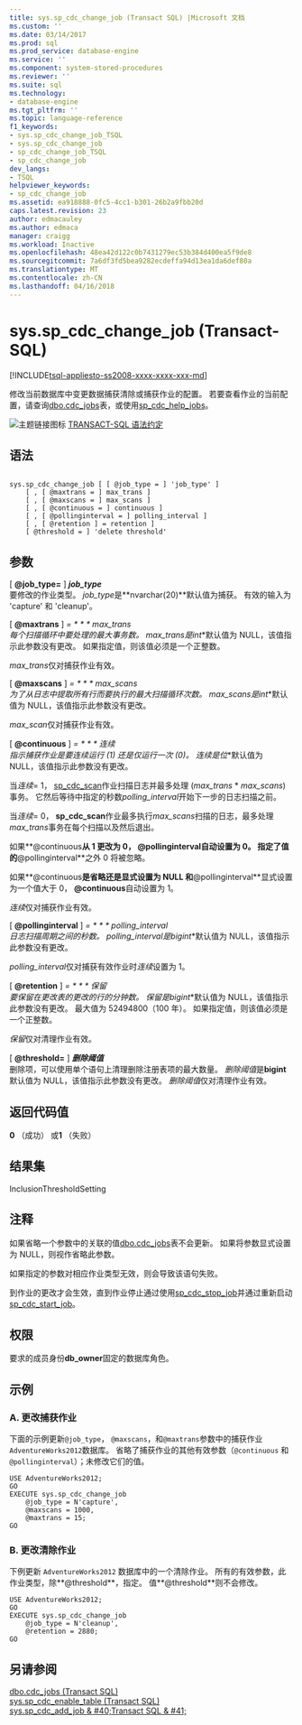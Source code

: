 ```yaml
---
title: sys.sp_cdc_change_job (Transact SQL) |Microsoft 文档
ms.custom: ''
ms.date: 03/14/2017
ms.prod: sql
ms.prod_service: database-engine
ms.service: ''
ms.component: system-stored-procedures
ms.reviewer: ''
ms.suite: sql
ms.technology:
- database-engine
ms.tgt_pltfrm: ''
ms.topic: language-reference
f1_keywords:
- sys.sp_cdc_change_job_TSQL
- sys.sp_cdc_change_job
- sp_cdc_change_job_TSQL
- sp_cdc_change_job
dev_langs:
- TSQL
helpviewer_keywords:
- sp_cdc_change_job
ms.assetid: ea918888-0fc5-4cc1-b301-26b2a9fbb20d
caps.latest.revision: 23
author: edmacauley
ms.author: edmaca
manager: craigg
ms.workload: Inactive
ms.openlocfilehash: 48ea42d122c0b7431279ec53b384d400ea5f9de8
ms.sourcegitcommit: 7a6df3fd5bea9282ecdeffa94d13ea1da6def80a
ms.translationtype: MT
ms.contentlocale: zh-CN
ms.lasthandoff: 04/16/2018
---
```

# <a name="sysspcdcchangejob-transact-sql"></a>sys.sp_cdc_change_job (Transact-SQL)
[!INCLUDE[tsql-appliesto-ss2008-xxxx-xxxx-xxx-md](../../includes/tsql-appliesto-ss2008-xxxx-xxxx-xxx-md.md)]

  修改当前数据库中变更数据捕获清除或捕获作业的配置。 若要查看作业的当前配置，请查询[dbo.cdc_jobs](../../relational-databases/system-tables/dbo-cdc-jobs-transact-sql.md)表，或使用[sp_cdc_help_jobs](../../relational-databases/system-stored-procedures/sys-sp-cdc-help-jobs-transact-sql.md)。  
  
 ![主题链接图标](../../database-engine/configure-windows/media/topic-link.gif "主题链接图标") [TRANSACT-SQL 语法约定](../../t-sql/language-elements/transact-sql-syntax-conventions-transact-sql.md)  
  
## <a name="syntax"></a>语法  
  
```  
  
sys.sp_cdc_change_job [ [ @job_type = ] 'job_type' ]  
    [ , [ @maxtrans = ] max_trans ]   
    [ , [ @maxscans = ] max_scans ]   
    [ , [ @continuous = ] continuous ]   
    [ , [ @pollinginterval = ] polling_interval ]   
    [ , [ @retention ] = retention ]   
    [ @threshold = ] 'delete threshold'  
```  
  
## <a name="arguments"></a>参数  
 [  **@job_type=** ] *****job_type*****  
 要修改的作业类型。 *job_type*是**nvarchar(20)**默认值为捕获。 有效的输入为 'capture' 和 'cleanup'。  
  
 [ **@maxtrans** ] **= * * * max_trans*  
 每个扫描循环中要处理的最大事务数。 *max_trans*是**int**默认值为 NULL，该值指示此参数没有更改。 如果指定值，则该值必须是一个正整数。  
  
 *max_trans*仅对捕获作业有效。  
  
 [ **@maxscans** ] **= * * * max_scans*  
 为了从日志中提取所有行而要执行的最大扫描循环次数。 *max_scans*是**int**默认值为 NULL，该值指示此参数没有更改。  
  
 *max_scan*仅对捕获作业有效。  
  
 [ **@continuous** ] **= * * * 连续*  
 指示捕获作业是要连续运行 (1) 还是仅运行一次 (0)。 *连续*是**位**默认值为 NULL，该值指示此参数没有更改。  
  
 当*连续*= 1， [sp_cdc_scan](../../relational-databases/system-stored-procedures/sys-sp-cdc-scan-transact-sql.md)作业扫描日志并最多处理 (*max_trans* \* *max_scans*)事务。 它然后等待中指定的秒数*polling_interval*开始下一步的日志扫描之前。  
  
 当*连续*= 0， **sp_cdc_scan**作业最多执行*max_scans*扫描的日志，最多处理*max_trans*事务在每个扫描以及然后退出。  
  
 如果**@continuous**从 1 更改为 0， **@pollinginterval**自动设置为 0。 指定了值的**@pollinginterval**之外 0 将被忽略。  
  
 如果**@continuous**是省略还是显式设置为 NULL 和**@pollinginterval**显式设置为一个值大于 0， **@continuous**自动设置为 1。  
  
 *连续*仅对捕获作业有效。  
  
 [ **@pollinginterval** ] **= * * * polling_interval*  
 日志扫描周期之间的秒数。 *polling_interval*是**bigint**默认值为 NULL，该值指示此参数没有更改。  
  
 *polling_interval*仅对捕获有效作业时*连续*设置为 1。  
  
 [ **@retention** ] **= * * * 保留*  
 要保留在更改表的更改的行的分钟数。 *保留*是**bigint**默认值为 NULL，该值指示此参数没有更改。 最大值为 52494800（100 年）。 如果指定值，则该值必须是一个正整数。  
  
 *保留*仅对清理作业有效。  
  
 [  **@threshold=** ] *****删除阈值*****  
 删除项，可以使用单个语句上清理删除注册表项的最大数量。 *删除阈值*是**bigint**默认值为 NULL，该值指示此参数没有更改。 *删除阈值*仅对清理作业有效。  
  
## <a name="return-code-values"></a>返回代码值  
 **0** （成功） 或**1** （失败）  
  
## <a name="result-sets"></a>结果集  
 InclusionThresholdSetting  
  
## <a name="remarks"></a>注释  
 如果省略一个参数中的关联的值[dbo.cdc_jobs](../../relational-databases/system-tables/dbo-cdc-jobs-transact-sql.md)表不会更新。 如果将参数显式设置为 NULL，则视作省略此参数。  
  
 如果指定的参数对相应作业类型无效，则会导致该语句失败。  
  
 到作业的更改才会生效，直到作业停止通过使用[sp_cdc_stop_job](../../relational-databases/system-stored-procedures/sys-sp-cdc-stop-job-transact-sql.md)并通过重新启动[sp_cdc_start_job](../../relational-databases/system-stored-procedures/sys-sp-cdc-start-job-transact-sql.md)。  
  
## <a name="permissions"></a>权限  
 要求的成员身份**db_owner**固定的数据库角色。  
  
## <a name="examples"></a>示例  
  
### <a name="a-changing-a-capture-job"></a>A. 更改捕获作业  
 下面的示例更新`@job_type`， `@maxscans`，和`@maxtrans`参数中的捕获作业`AdventureWorks2012`数据库。 省略了捕获作业的其他有效参数（`@continuous` 和 `@pollinginterval`）；未修改它们的值。  
  
```  
USE AdventureWorks2012;  
GO  
EXECUTE sys.sp_cdc_change_job   
    @job_type = N'capture',  
    @maxscans = 1000,  
    @maxtrans = 15;  
GO  
```  
  
### <a name="b-changing-a-cleanup-job"></a>B. 更改清除作业  
 下例更新 `AdventureWorks2012` 数据库中的一个清除作业。 所有的有效参数，此作业类型，除**@threshold**，指定。 值**@threshold**则不会修改。  
  
```  
USE AdventureWorks2012;  
GO  
EXECUTE sys.sp_cdc_change_job   
    @job_type = N'cleanup',  
    @retention = 2880;  
GO  
```  
  
## <a name="see-also"></a>另请参阅  
 [dbo.cdc_jobs &#40;Transact SQL&#41;](../../relational-databases/system-tables/dbo-cdc-jobs-transact-sql.md)   
 [sys.sp_cdc_enable_table &#40;Transact SQL&#41;](../../relational-databases/system-stored-procedures/sys-sp-cdc-enable-table-transact-sql.md)   
 [sys.sp_cdc_add_job & #40;Transact SQL & #41;](../../relational-databases/system-stored-procedures/sys-sp-cdc-add-job-transact-sql.md)  
  
  
